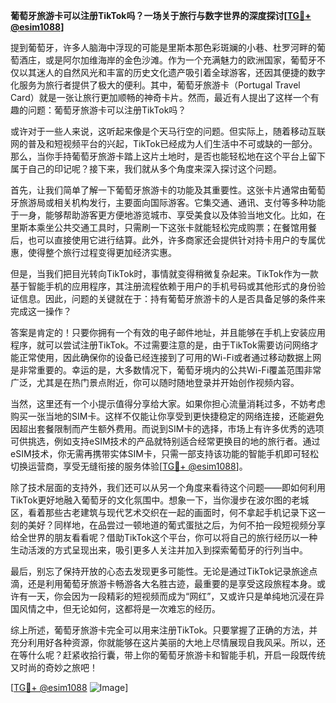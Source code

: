 **葡萄牙旅游卡可以注册TikTok吗？一场关于旅行与数字世界的深度探讨[[TG💪+ @esim1088](https://t.me/s/esim1088)]**

提到葡萄牙，许多人脑海中浮现的可能是里斯本那色彩斑斓的小巷、杜罗河畔的葡萄酒庄，或是阿尔加维海岸的金色沙滩。作为一个充满魅力的欧洲国家，葡萄牙不仅以其迷人的自然风光和丰富的历史文化遗产吸引着全球游客，还因其便捷的数字化服务为旅行者提供了极大的便利。其中，葡萄牙旅游卡（Portugal Travel Card）就是一张让旅行更加顺畅的神奇卡片。然而，最近有人提出了这样一个有趣的问题：葡萄牙旅游卡可以注册TikTok吗？

或许对于一些人来说，这听起来像是个天马行空的问题。但实际上，随着移动互联网的普及和短视频平台的兴起，TikTok已经成为人们生活中不可或缺的一部分。那么，当你手持葡萄牙旅游卡踏上这片土地时，是否也能轻松地在这个平台上留下属于自己的印记呢？接下来，我们就从多个角度来深入探讨这个问题。

首先，让我们简单了解一下葡萄牙旅游卡的功能及其重要性。这张卡片通常由葡萄牙旅游局或相关机构发行，主要面向国际游客。它集交通、通讯、支付等多种功能于一身，能够帮助游客更方便地游览城市、享受美食以及体验当地文化。比如，在里斯本乘坐公共交通工具时，只需刷一下这张卡就能轻松完成购票；在餐馆用餐后，也可以直接使用它进行结算。此外，许多商家还会提供针对持卡用户的专属优惠，使得整个旅行过程变得更加经济实惠。

但是，当我们把目光转向TikTok时，事情就变得稍微复杂起来。TikTok作为一款基于智能手机的应用程序，其注册流程依赖于用户的手机号码或其他形式的身份验证信息。因此，问题的关键就在于：持有葡萄牙旅游卡的人是否具备足够的条件来完成这一操作？

答案是肯定的！只要你拥有一个有效的电子邮件地址，并且能够在手机上安装应用程序，就可以尝试注册TikTok。不过需要注意的是，由于TikTok需要访问网络才能正常使用，因此确保你的设备已经连接到了可用的Wi-Fi或者通过移动数据上网是非常重要的。幸运的是，大多数情况下，葡萄牙境内的公共Wi-Fi覆盖范围非常广泛，尤其是在热门景点附近，你可以随时随地登录并开始创作视频内容。

当然，这里还有一个小提示值得分享给大家。如果你担心流量消耗过多，不妨考虑购买一张当地的SIM卡。这样不仅能让你享受到更快捷稳定的网络连接，还能避免因超出套餐限制而产生额外费用。而说到SIM卡的选择，市场上有许多优秀的选项可供挑选，例如支持eSIM技术的产品就特别适合经常更换目的地的旅行者。通过eSIM技术，你无需再携带实体SIM卡，只需一部支持该功能的智能手机即可轻松切换运营商，享受无缝衔接的服务体验[[TG💪+ @esim1088](https://t.me/s/esim1088)]。

除了技术层面的支持外，我们还可以从另一个角度来看待这个问题——即如何利用TikTok更好地融入葡萄牙的文化氛围中。想象一下，当你漫步在波尔图的老城区，看着那些古老建筑与现代艺术交织在一起的画面时，何不拿起手机记录下这一刻的美好？同样地，在品尝过一顿地道的葡式蛋挞之后，为何不拍一段短视频分享给全世界的朋友看看呢？借助TikTok这个平台，你可以将自己的旅行经历以一种生动活泼的方式呈现出来，吸引更多人关注并加入到探索葡萄牙的行列当中。

最后，别忘了保持开放的心态去发现更多可能性。无论是通过TikTok记录旅途点滴，还是利用葡萄牙旅游卡畅游各大名胜古迹，最重要的是享受这段旅程本身。或许有一天，你会因为一段精彩的短视频而成为“网红”，又或许只是单纯地沉浸在异国风情之中，但无论如何，这都将是一次难忘的经历。

综上所述，葡萄牙旅游卡完全可以用来注册TikTok。只要掌握了正确的方法，并充分利用好各种资源，你就能够在这片美丽的大地上尽情展现自我风采。所以，还在等什么呢？赶紧收拾行囊，带上你的葡萄牙旅游卡和智能手机，开启一段既传统又时尚的奇妙之旅吧！

[[TG💪+ @esim1088](https://t.me/s/esim1088) ![Image](https://i.postimg.cc/4NQfJmqS/Snipaste-2025-05-13-00-14-12.png)]